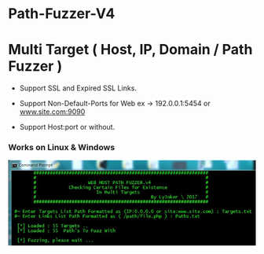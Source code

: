 # Path-Fuzzer-V4
# Multi Target ( Host, IP, Domain / Path Fuzzer )

 - Support SSL and Expired SSL Links.

 - Support Non-Default-Ports for Web ex -> 192.0.0.1:5454 or www.site.com:9090

 - Support Host:port or without.

### Works on Linux & Windows 

![Screenshot](screenshotv4.JPG?raw=true)
